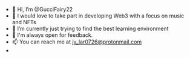 - 👋 Hi, I’m @GucciFairy22
- 👀 I would love to take part in developing Web3 with a focus on music and NFTs
- 🌱 I’m currently just trying to find the best learning environment
- 💞️ I'm always open for feedback.
- 📫 You can reach me at jv_lar0726@protonmail.com
-
<!---
TNGTJL/TNGTJL is a ✨ special ✨ repository because its `README.md` (this file) appears on your GitHub profile.
You can click the Preview link to take a look at your changes.
--->
